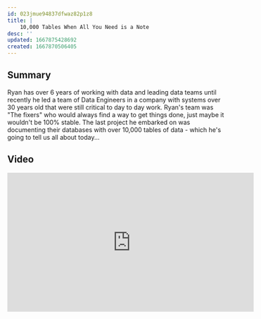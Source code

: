 ```yaml
---
id: 023jmue94837dfwaz82p1z8
title: |
    10,000 Tables When All You Need is a Note
desc: ''
updated: 1667875428692
created: 1667870506405
---
```


## Summary

Ryan has over 6 years of working with data and leading data teams until recently he led a team of Data Engineers in a company with systems over 30 years old that were still critical to day to day work. 
Ryan's team was "The fixers" who would always find a way to get things done, just maybe it wouldn't be 100% stable. 
The last project he embarked on was documenting their databases with over 10,000 tables of data - which he's going to tell us all about today...

## Video

<iframe width="560" height="315" src="https://www.youtube.com/embed/za0MNng-xY0?start=5" title="YouTube video player" frameborder="0" allow="accelerometer; autoplay; clipboard-write; encrypted-media; gyroscope; picture-in-picture" allowfullscreen></iframe>
